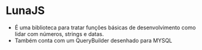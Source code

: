 # LunaJS 
- É uma biblioteca para tratar funções básicas de desenvolvimento como lidar com números, strings e datas.
- Também conta com um QueryBuilder desenhado para MYSQL
